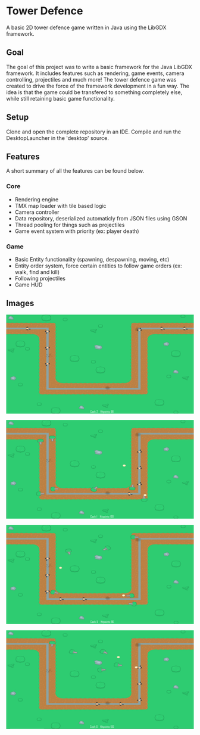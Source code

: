 # Tower Defence
A basic 2D tower defence game written in Java using the LibGDX framework.

## Goal
The goal of this project was to write a basic framework for the Java LibGDX framework. It includes features such as rendering, game events, camera controlling, projectiles and much more! The tower defence game was created to drive the force of the framework development in a fun way. The idea is that the game could be transfered to something completely else, while still retaining basic game functionality. 

## Setup
Clone and open the complete repository in an IDE. Compile and run the DesktopLauncher in the 'desktop' source.

## Features
A short summary of all the features can be found below.

### Core
* Rendering engine
* TMX map loader with tile based logic
* Camera controller
* Data repository, deserialized automaticly from JSON files using GSON
* Thread pooling for things such as projectiles
* Game event system with priority (ex: player death)

### Game
* Basic Entity functionality (spawning, despawning, moving, etc)
* Entity order system, force certain entities to follow game orders (ex: walk, find and kill) 
* Following projectiles
* Game HUD

## Images
![Tower Defence](images/demo0.png)

![Tower Defence](images/demo1.png)

![Tower Defence](images/demo2.png)

![Tower Defence](images/demo3.png)



